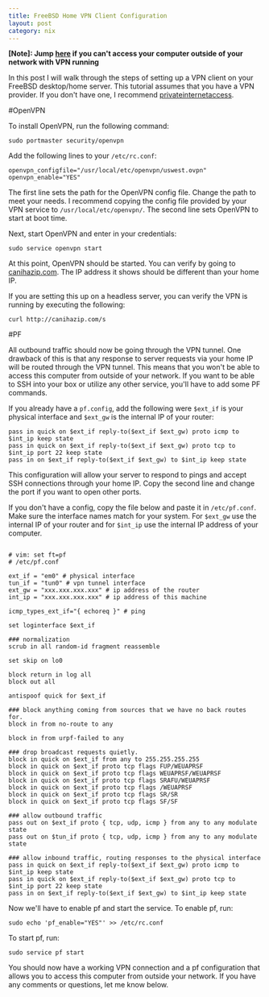 ```yaml
---
title: FreeBSD Home VPN Client Configuration
layout: post
category: nix
---
```


**[Note]: Jump [here](#pf) if you can't access your computer outside
  of your network with VPN running**

In this post I will walk through the steps of setting up a VPN client on
your FreeBSD desktop/home server. This tutorial assumes that you have
a VPN provider. If you don't have one, I recommend
[privateinternetaccess](https://privateinternetaccess.com). 

#OpenVPN

To install OpenVPN, run the following command:

    sudo portmaster security/openvpn

Add the following lines to your `/etc/rc.conf`:

    openvpn_configfile="/usr/local/etc/openvpn/uswest.ovpn"
    openvpn_enable="YES"

The first line sets the path for the OpenVPN config file. Change the
path to meet your needs. I recommend copying the config file
provided by your VPN service to `/usr/local/etc/openvpn/`. The second
line sets OpenVPN to start at boot time.

Next, start OpenVPN and enter in your credentials:

    sudo service openvpn start

At this point, OpenVPN should be started. You can verify by going to
[canihazip.com](http://canihazip.com). The IP address it shows should
be different than your home IP.

If you are setting this up on a headless server, you can verify the
VPN is running by executing the following:

    curl http://canihazip.com/s

<a name="pf"></a>
#PF

All outbound traffic should now be going through the VPN tunnel. One
drawback of this is that any response to server requests via
your home IP will be routed through the VPN tunnel. This means that
you won't be able to access this computer from outside of your
network. If you want to be able to SSH into your box or utilize any
other service, you'll have to add some PF commands.

If you already have a `pf.config`, add the following were `$ext_if` is
your physical interface and `$ext_gw` is the internal IP of your router:

    pass in quick on $ext_if reply-to($ext_if $ext_gw) proto icmp to $int_ip keep state
    pass in quick on $ext_if reply-to($ext_if $ext_gw) proto tcp to $int_ip port 22 keep state
    pass in on $ext_if reply-to($ext_if $ext_gw) to $int_ip keep state

This configuration will allow your server to respond to pings and
accept SSH connections through your home IP. Copy the second line and
change the port if you want to open other ports.

If you don't have a config, copy the file below and paste it in
`/etc/pf.conf`. Make sure the interface names match for your system.
For `$ext_gw` use the internal IP of your router and for `$int_ip` use
the internal IP address of your computer.

<pre><code>
# vim: set ft=pf
# /etc/pf.conf

ext_if = "em0" # physical interface
tun_if = "tun0" # vpn tunnel interface
ext_gw = "xxx.xxx.xxx.xxx" # ip address of the router
int_ip = "xxx.xxx.xxx.xxx" # ip address of this machine

icmp_types_ext_if="{ echoreq }" # ping

set loginterface $ext_if

### normalization
scrub in all random-id fragment reassemble

set skip on lo0

block return in log all
block out all

antispoof quick for $ext_if

### block anything coming from sources that we have no back routes for.
block in from no-route to any

block in from urpf-failed to any

### drop broadcast requests quietly.
block in quick on $ext_if from any to 255.255.255.255
block in quick on $ext_if proto tcp flags FUP/WEUAPRSF
block in quick on $ext_if proto tcp flags WEUAPRSF/WEUAPRSF
block in quick on $ext_if proto tcp flags SRAFU/WEUAPRSF
block in quick on $ext_if proto tcp flags /WEUAPRSF
block in quick on $ext_if proto tcp flags SR/SR
block in quick on $ext_if proto tcp flags SF/SF

### allow outbound traffic
pass out on $ext_if proto { tcp, udp, icmp } from any to any modulate state
pass out on $tun_if proto { tcp, udp, icmp } from any to any modulate state

### allow inbound traffic, routing responses to the physical interface
pass in quick on $ext_if reply-to($ext_if $ext_gw) proto icmp to $int_ip keep state
pass in quick on $ext_if reply-to($ext_if $ext_gw) proto tcp to $int_ip port 22 keep state
pass in on $ext_if reply-to($ext_if $ext_gw) to $int_ip keep state
</code></pre>

Now we'll have to enable pf and start the service. To
enable pf, run:

    sudo echo 'pf_enable="YES"' >> /etc/rc.conf

To start pf, run:

    sudo service pf start

You should now have a working VPN connection and a pf configuration
that allows you to access this computer from outside your
network. If you have any comments or questions, let me know below.


